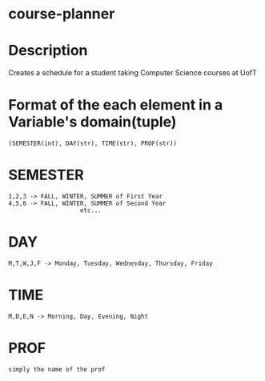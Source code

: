 # course-planner
# Description
Creates a schedule for a student taking Computer Science courses at UofT

# Format of the each element in a Variable's domain(tuple)
	(SEMESTER(int), DAY(str), TIME(str), PROF(str))

# SEMESTER
	1,2,3 -> FALL, WINTER, SUMMER of First Year
	4,5,6 -> FALL, WINTER, SUMMER of Second Year
						etc...

# DAY
	M,T,W,J,F -> Monday, Tuesday, Wednesday, Thursday, Friday

# TIME
	M,D,E,N -> Morning, Day, Evening, Night

# PROF
	simply the name of the prof
